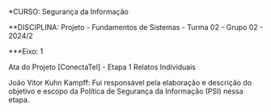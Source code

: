 *CURSO: Segurança da Informação

**DISCIPLINA: Projeto - Fundamentos de Sistemas - Turma 02 - Grupo 02 - 2024/2

***Eixo: 1

Ata do Projeto [ConectaTel] - Etapa 1
Relatos Individuais

João Vitor Kuhn Kampff: Fui responsável pela elaboração e descrição do objetivo e escopo da Política de Segurança da Informação (PSI) nessa etapa.
